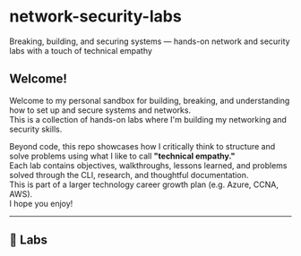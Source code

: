 # network-security-labs
Breaking, building, and securing systems — hands-on network and security labs with a touch of technical empathy
## Welcome!

Welcome to my personal sandbox for building, breaking, and understanding how to set up and secure systems and networks.  
This is a collection of hands-on labs where I'm building my networking and security skills.  

Beyond code, this repo showcases how I critically think to structure and solve problems using what I like to call **"technical empathy."**  
Each lab contains objectives, walkthroughs, lessons learned, and problems solved through the CLI, research, and thoughtful documentation.  
This is part of a larger technology career growth plan (e.g. Azure, CCNA, AWS).  
I hope you enjoy!

---

## 🔗 Labs
